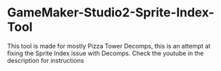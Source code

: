 # GameMaker-Studio2-Sprite-Index-Tool
This tool is made for mostly Pizza Tower Decomps, this is an attempt at fixing the Sprite Index issue with Decomps. Check the youtube in the description for instructions
